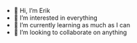 - 👋 Hi, I’m Erik
- 👀 I’m interested in everything
- 🌱 I’m currently learning as much as I can
- 💞️ I’m looking to collaborate on anything

<!---
Erk-alx-guz/Erk-alx-guz is a ✨ special ✨ repository because its `README.md` (this file) appears on your GitHub profile.
You can click the Preview link to take a look at your changes.
--->
